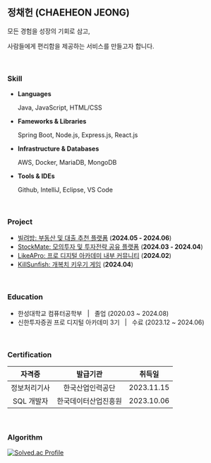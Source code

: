 ## 정채헌 (CHAEHEON JEONG)

모든 경험을 성장의 기회로 삼고,

사람들에게 편리함을 제공하는 서비스를 만들고자 합니다.

<br> 

### Skill
- **Languages**
  
  Java, JavaScript, HTML/CSS
- **Fameworks & Libraries**

  Spring Boot, Node.js, Express.js, React.js
- **Infrastructure & Databases**
  
  AWS, Docker, MariaDB, MongoDB
- **Tools & IDEs**

  Github, IntelliJ, Eclipse, VS Code

<br>

### Project
- [빌려방: 부동산 및 대출 추천 플랫폼](https://github.com/PDA-BillyBang) (**2024.05 - 2024.06**)
- [StockMate: 모의투자 및 투자전략 공유 플랫폼](https://github.com/Invest-SNS) (**2024.03 - 2024.04**)
- [LikeAPro: 프로 디지털 아카데미 내부 커뮤니티](https://github.com/LikeAProPDA) (**2024.02**)
- [KillSunfish: 개복치 키우기 게임](https://github.com/KillSunfish/killsunfish) (**2024.04**)

<br>

### Education
- 한성대학교 컴퓨터공학부 &nbsp; | &nbsp; 졸업 (2020.03 ~ 2024.08)
- 신한투자증권 프로 디지털 아카데미 3기 &nbsp; | &nbsp; 수료 (2023.12 ~ 2024.06)

<br>

### Certification
|자격증|발급기관|취득일|
|:------:|:------:|:------:|
|정보처리기사|한국산업인력공단|2023.11.15|
|SQL 개발자|한국데이터산업진흥원|2023.10.06|

<br>

### Algorithm
[![Solved.ac Profile](http://mazassumnida.wtf/api/v2/generate_badge?boj=cogjs)](https://solved.ac/cogjs/)
